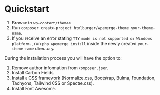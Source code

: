 # Quickstart

1. Browse to `wp-content/themes`.
1. Run `composer create-project htmlburger/wpemerge-theme your-theme-name`.
1. If you receive an error stating `TTY mode is not supported on Windows platform.`, run `php wpemerge install` inside the newly created `your-theme-name` directory.

During the installation process you will have the option to:

1. Remove author information from `composer.json`.
1. Install Carbon Fields.
1. Install a CSS framework (Normalize.css, Bootstrap, Bulma, Foundation, Tachyons, Tailwind CSS or Spectre.css).
1. Install Font Awesome.
